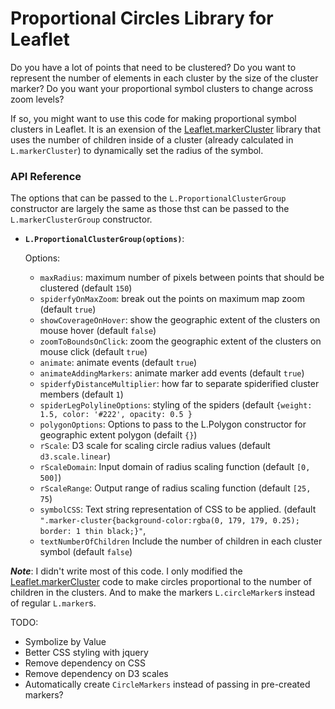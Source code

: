 # Proportional Circles Library for Leaflet

Do you have a lot of points that need to be clustered? Do you want to represent the number of elements in each cluster by the size of the cluster marker? Do you want your proportional symbol clusters to change across zoom levels? 

If so, you might want to use this code for making proportional symbol clusters in Leaflet. It is an exension of the [Leaflet.markerCluster](https://github.com/Leaflet/Leaflet.markercluster) library that uses the number of children inside of a cluster (already calculated in ```L.markerCluster```) to dynamically set the radius of the symbol. 


### API Reference

The options that can be passed to the ```L.ProportionalClusterGroup``` constructor are largely the same as those thst can be passed to the ```L.markerClusterGroup``` constructor.

- **```L.ProportionalClusterGroup(options)```**: 

  Options:
  -  ```maxRadius```: maximum number of pixels between points that should be clustered (default ```150```)
  - ```spiderfyOnMaxZoom```: break out the points on maximum map zoom (default ```true```)
  - ```showCoverageOnHover```: show the geographic extent of the clusters on mouse hover (default ```false```)
  - ```zoomToBoundsOnClick```: zoom the geographic extent of the clusters on mouse click (default ```true```)
  - ```animate```: animate events (default ```true```)
  - ```animateAddingMarkers```: animate marker add events (default ```true```)
  - ```spiderfyDistanceMultiplier```: how far to separate spiderified cluster members (default ```1```)
  - ```spiderLegPolylineOptions```:  styling of the spiders (default ```{weight: 1.5, color: '#222', opacity: 0.5 }```
  - ```polygonOptions```: Options to pass to the L.Polygon constructor for geographic extent polygon (defailt ```{}```)
  - ```rScale```: D3 scale for scaling circle radius values (default ```d3.scale.linear```)
  - ```rScaleDomain```: Input domain of radius scaling function (default ```[0, 500]```)
  - ```rScaleRange```: Output range of radius scaling function (default ```[25, 75```)
  - ```symbolCSS```: Text string representation of CSS to be applied. (default ```".marker-cluster{background-color:rgba(0, 179, 179, 0.25); border: 1 thin black;}"```,
  - ```textNumberOfChildren``` Include the number of children in each cluster symbol (default ```false```)



***Note***: I didn't write most of this code. I only modified the [Leaflet.markerCluster](https://github.com/Leaflet/Leaflet.markercluster) code to make circles proportional to the number of children in the clusters. And to make the markers ```L.circleMarker```s instead of regular ```L.marker```s. 


TODO: 

- Symbolize by Value
- Better CSS styling with jquery
- Remove dependency on CSS
- Remove dependency on D3 scales
- Automatically create ```CircleMarkers``` instead of passing in pre-created markers? 


